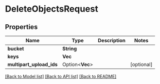 # DeleteObjectsRequest

## Properties

Name | Type | Description | Notes
------------ | ------------- | ------------- | -------------
**bucket** | **String** |  | 
**keys** | **Vec<String>** |  | 
**multipart_upload_ids** | Option<**Vec<String>**> |  | [optional]

[[Back to Model list]](../README.md#documentation-for-models) [[Back to API list]](../README.md#documentation-for-api-endpoints) [[Back to README]](../README.md)


